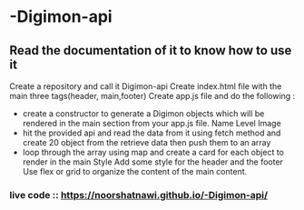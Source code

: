 # -Digimon-api

## Read the documentation of it to know how to use it 
Create a repository and call it Digimon-api
Create index.html file with the main three tags(header, main,footer)
Create app.js file and do the following :
   - create a constructor to generate a Digimon objects which will be rendered in the main section from your app.js file.
Name
Level
Image  
   - hit the provided api and read the data from it using fetch method and create 20 object  from the retrieve data then push them to an array 
   - loop through the array using map and create a card for each object to render in the main 
Style 
Add some style for the header and the footer
Use flex or grid to organize the content of the main content.
 
 
 ### live code :: https://noorshatnawi.github.io/-Digimon-api/
